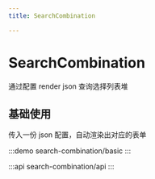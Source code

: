 ```yaml
---
title: SearchCombination

---
```


# SearchCombination

通过配置 render json 查询选择列表堆

## 基础使用

传入一份 json 配置，自动渲染出对应的表单

:::demo
search-combination/basic
:::

:::api
search-combination/api
:::
